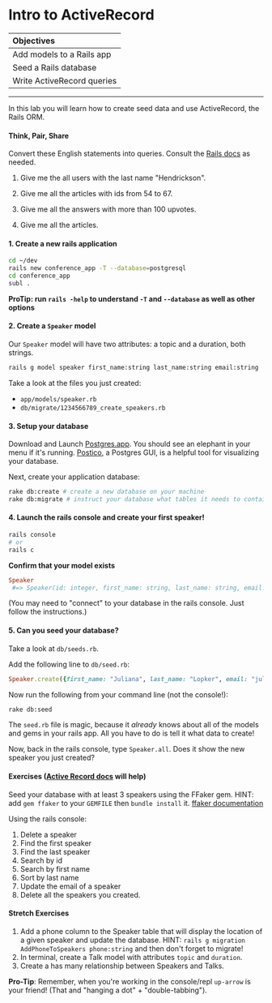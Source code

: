 # Intro to ActiveRecord

| Objectives       |  
| :------------------- |  
| Add models to a Rails app |
| Seed a Rails database |
| Write ActiveRecord queries |  
---

In this lab you will learn how to create seed data and use ActiveRecord, the Rails ORM.

#### Think, Pair, Share
Convert these English statements into queries. Consult the [Rails docs](http://guides.rubyonrails.org/active_record_querying.html) as needed.

1. Give me the all users with the last name "Hendrickson".

2. Give me all the articles with ids from 54 to 67.

3. Give me all the answers with more than 100 upvotes.

4. Give me all the articles.

#### 1. Create a new rails application
``` bash
cd ~/dev
rails new conference_app -T --database=postgresql
cd conference_app
subl .
```
**ProTip: run `rails -help` to understand `-T` and `--database` as well as other options**

#### 2. Create a `Speaker` model
Our `Speaker` model will have two attributes: a topic and a duration, both strings.
``` bash
rails g model speaker first_name:string last_name:string email:string
```

Take a look at the files you just created:  
* `app/models/speaker.rb`
* `db/migrate/1234566789_create_speakers.rb`

#### 3. Setup your database
Download and Launch [Postgres.app](http://postgresapp.com/). You should see an elephant in your menu if it's running. [Postico](https://eggerapps.at/postico/), a Postgres GUI, is a helpful tool for visualizing your database.

Next, create your application database:
```bash
rake db:create # create a new database on your machine
rake db:migrate # instruct your database what tables it needs to contain
```

#### 4. Launch the rails console and create your first speaker!
```bash
rails console
# or
rails c
```

**Confirm that your model exists**  
```ruby
Speaker
 #=> Speaker(id: integer, first_name: string, last_name: string, email: string, created_at: datetime, updated_at: datetime)
```

(You may need to "connect" to your database in the rails console. Just follow the instructions.)

#### 5. Can you seed your database?
Take a look at `db/seeds.rb`.

Add the following line to `db/seed.rb`:
```ruby
Speaker.create({first_name: "Juliana", last_name: "Lopker", email: "juliana_lopker@generalassemb.ly"})
```

Now run the following from your command line (not the console!):
```bash
rake db:seed
```

The `seed.rb` file is magic, because it _already_ knows about all of the models and gems in your rails app. All you have to do is tell it what data to create!

Now, back in the rails console, type `Speaker.all`. Does it show the new speaker you just created?


#### Exercises ([Active Record docs](http://guides.rubyonrails.org/active_record_basics.html) will help)
Seed your database with at least 3 speakers using the FFaker gem. HINT: add `gem ffaker` to your `GEMFILE` then `bundle install` it. [ffaker documentation](https://github.com/ffaker/ffaker/blob/master/REFERENCE.md)

Using the rails console:

1. Delete a speaker
1. Find the first speaker
1. Find the last speaker
1. Search by id
1. Search by first name
1. Sort by last name
1. Update the email of a speaker
1. Delete all the speakers you created.


#### Stretch Exercises
1. Add a phone column to the Speaker table that will display the location of a given speaker and update the database. HINT: `rails g migration AddPhoneToSpeakers phone:string` and then don't forget to migrate!
1. In terminal, create a Talk model with attributes `topic` and `duration`.
1. Create a has many relationship between Speakers and Talks.


**Pro-Tip**: Remember, when you're working in the console/repl `up-arrow` is your friend! (That and "hanging a dot" + "double-tabbing").
